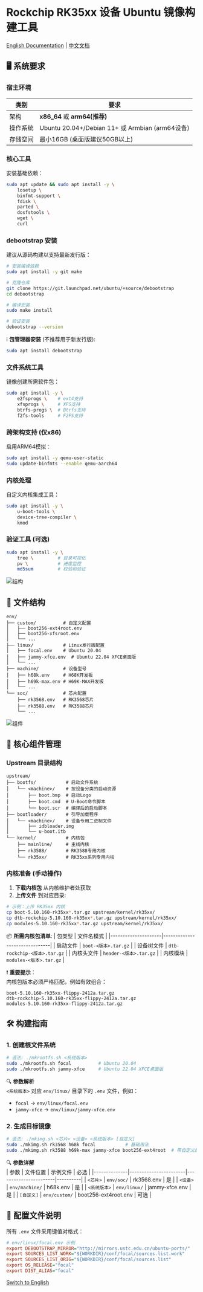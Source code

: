 # Rockchip RK35xx 设备 Ubuntu 镜像构建工具

[English Documentation](README.md) | [中文文档](README_CN.md)

## 🖥️ 系统要求

### 宿主环境
| 类别              | 要求                                                                         |
|-------------------|-----------------------------------------------------------------------------|
| 架构              | **x86_64** 或 **arm64(推荐)**                                                     |
| 操作系统          | Ubuntu 20.04+/Debian 11+ 或 Armbian (arm64设备)                             |
| 存储空间          | 最小16GB (桌面版建议50GB以上)                                               |

### 核心工具
安装基础依赖：
```bash
sudo apt update && sudo apt install -y \
    losetup \
    binfmt-support \
    fdisk \
    parted \
    dosfstools \
    wget \
    curl
```

### debootstrap 安装
建议从源码构建以支持最新发行版：

```bash
# 安装编译依赖
sudo apt install -y git make

# 克隆仓库
git clone https://git.launchpad.net/ubuntu/+source/debootstrap
cd debootstrap

# 编译安装
sudo make install

# 验证安装
debootstrap --version
```

ℹ️ **包管理器安装** (不推荐用于新发行版):
```bash
sudo apt install debootstrap
```

### 文件系统工具
镜像创建所需软件包：
```bash
sudo apt install -y \
    e2fsprogs \    # ext4支持
    xfsprogs \     # XFS支持
    btrfs-progs \  # Btrfs支持
    f2fs-tools     # F2FS支持
```

### 跨架构支持 (仅x86)
启用ARM64模拟：
```bash
sudo apt install -y qemu-user-static
sudo update-binfmts --enable qemu-aarch64
```

### 内核处理
自定义内核集成工具：
```bash
sudo apt install -y \
    u-boot-tools \
    device-tree-compiler \
    kmod
```

### 验证工具 (可选)
```bash
sudo apt install -y \
    tree \         # 目录可视化
    pv \           # 进度监控
    md5sum         # 校验和验证
```

![结构](https://img.shields.io/badge/项目结构-层级清晰-009688?logo=files&style=flat)

## 📂 文件结构
```
env/
├── custom/          # 自定义配置
│   ├── boot256-ext4root.env
│   ├── boot256-xfsroot.env
│   └── ...
├── linux/           # Linux发行版配置
│   ├── focal.env    # Ubuntu 20.04
│   ├── jammy-xfce.env  # Ubuntu 22.04 XFCE桌面版
│   └── ...
├── machine/         # 设备型号
│   ├── h68k.env     # H68K开发板
│   ├── h69k-max.env # H69K-MAX开发板
│   └── ...
└── soc/             # 芯片配置
    ├── rk3568.env   # RK3568芯片
    ├── rk3588.env   # RK3588芯片
    └── ...
```

![组件](https://img.shields.io/badge/核心组件-需手动上传-009688?logo=archive&style=flat)

## 📂 核心组件管理

### Upstream 目录结构
```
upstream/
├── bootfs/           # 启动文件系统
│   └── <machine>/    # 按设备分类的启动资源
│       ├── boot.bmp  # 启动Logo
│       ├── boot.cmd  # U-Boot命令脚本
│       └── boot.scr  # 编译后的启动脚本
├── bootloader/       # 引导加载程序
│   └── <machine>/    # 设备专用二进制文件
│       ├── idbloader.img
│       └── u-boot.itb
└── kernel/           # 内核包
    ├── mainline/     # 主线内核
    ├── rk3588/       # RK3588专用内核
    └── rk35xx/       # RK35xx系列专用内核
```

### 内核准备 (手动操作)
1. **下载内核包** 从内核维护者处获取
2. **上传文件** 到对应目录:
```bash
# 示例：上传 RK35xx 内核
cp boot-5.10.160-rk35xx*.tar.gz upstream/kernel/rk35xx/
cp dtb-rockchip-5.10.160-rk35xx*.tar.gz upstream/kernel/rk35xx/
cp modules-5.10.160-rk35xx*.tar.gz upstream/kernel/rk35xx/
```

📦 **所需内核包清单**:
| 包类型              | 文件名模式                      |
|---------------------|-------------------------------|
| 启动文件            | `boot-<版本>.tar.gz`           |
| 设备树文件          | `dtb-rockchip-<版本>.tar.gz`   |
| 内核头文件          | `header-<版本>.tar.gz`         |
| 内核模块            | `modules-<版本>.tar.gz`        |

❗ **重要提示**：  
内核包版本必须严格匹配，例如有效组合：  
```
boot-5.10.160-rk35xx-flippy-2412a.tar.gz
dtb-rockchip-5.10.160-rk35xx-flippy-2412a.tar.gz
modules-5.10.160-rk35xx-flippy-2412a.tar.gz
```

## 🛠️ 构建指南

### 1. 创建根文件系统
```bash
# 语法: ./mkrootfs.sh <系统版本>
sudo ./mkrootfs.sh focal          # Ubuntu 20.04
sudo ./mkrootfs.sh jammy-xfce     # Ubuntu 22.04 XFCE桌面版
```

🔍 **参数解析**  
`<系统版本>` 对应 `env/linux/` 目录下的 `.env` 文件，例如：
- `focal` → `env/linux/focal.env`
- `jammy-xfce` → `env/linux/jammy-xfce.env`

### 2. 生成目标镜像
```bash
# 语法: ./mkimg.sh <芯片> <设备> <系统版本> [自定义]
sudo ./mkimg.sh rk3568 h68k focal           # 基础用法
sudo ./mkimg.sh rk3588 h69k-max jammy-xfce boot256-ext4root  # 带自定义配置
```

🔍 **参数详解**  
| 参数          | 文件位置               | 示例文件              | 必选     |
|--------------|-----------------------|-----------------------|----------|
| `<芯片>`      | `env/soc/`            | rk3568.env            | 是       |
| `<设备>`      | `env/machine/`        | h68k.env              | 是       |
| `<系统版本>`  | `env/linux/`          | jammy-xfce.env        | 是       |
| `[自定义]`    | `env/custom/`         | boot256-ext4root.env  | 可选     |

## 🧩 配置文件说明
所有 `.env` 文件采用键值对格式：
```ini
# env/linux/focal.env 示例
export DEBOOTSTRAP_MIRROR="http://mirrors.ustc.edu.cn/ubuntu-ports/"
export SOURCES_LIST_WORK="${WORKDIR}/conf/focal/sources.list.work"
export SOURCES_LIST_ORIG="${WORKDIR}/conf/focal/sources.list"
export OS_RELEASE="focal"
export DIST_ALIAS="focal"
```

[Switch to English](README.md)

